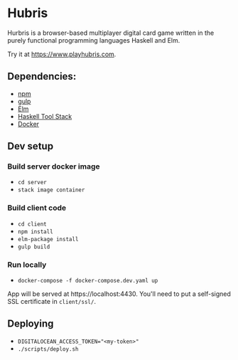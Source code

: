 # Hubris
Hurbris is a browser-based multiplayer digital card game written in the purely functional programming languages Haskell and Elm.

Try it at https://www.playhubris.com.

## Dependencies:
* [npm](https://www.npmjs.com/get-npm)
* [gulp](https://www.npmjs.com/package/gulp)
* [Elm](https://guide.elm-lang.org/install.html)
* [Haskell Tool Stack](https://docs.haskellstack.org/en/stable/README/)
* [Docker](https://docs.docker.com/engine/installation/)

## Dev setup

### Build server docker image
* `cd server`
* `stack image container`

### Build client code
* `cd client`
* `npm install`
* `elm-package install`
* `gulp build`

### Run locally
* `docker-compose -f docker-compose.dev.yaml up`

App will be served at https://localhost:4430.
You'll need to put a self-signed SSL certificate in `client/ssl/`.


## Deploying
* `DIGITALOCEAN_ACCESS_TOKEN="<my-token>"`
* `./scripts/deploy.sh`

